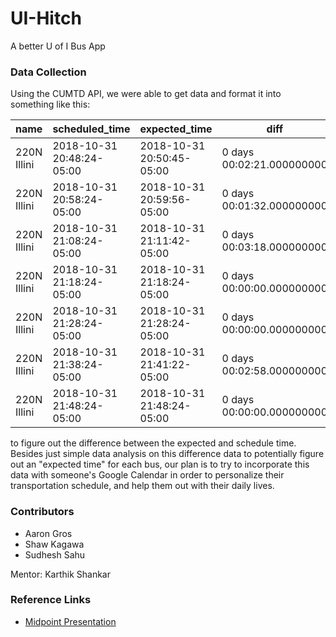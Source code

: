 # UI-Hitch

A better U of I Bus App

### Data Collection

Using the CUMTD API, we were able to get data and format it into something like this:

| name        | scheduled_time            | expected_time             | diff                      | 
|-------------|---------------------------|---------------------------|---------------------------| 
| 220N Illini | 2018-10-31 20:48:24-05:00 | 2018-10-31 20:50:45-05:00 | 0 days 00:02:21.000000000 | 
| 220N Illini | 2018-10-31 20:58:24-05:00 | 2018-10-31 20:59:56-05:00 | 0 days 00:01:32.000000000 | 
| 220N Illini | 2018-10-31 21:08:24-05:00 | 2018-10-31 21:11:42-05:00 | 0 days 00:03:18.000000000 | 
| 220N Illini | 2018-10-31 21:18:24-05:00 | 2018-10-31 21:18:24-05:00 | 0 days 00:00:00.000000000 | 
| 220N Illini | 2018-10-31 21:28:24-05:00 | 2018-10-31 21:28:24-05:00 | 0 days 00:00:00.000000000 | 
| 220N Illini | 2018-10-31 21:38:24-05:00 | 2018-10-31 21:41:22-05:00 | 0 days 00:02:58.000000000 | 
| 220N Illini | 2018-10-31 21:48:24-05:00 | 2018-10-31 21:48:24-05:00 | 0 days 00:00:00.000000000 | 

to figure out the difference between the expected and schedule time. Besides just simple
data analysis on this difference data to potentially figure out an "expected time" for each
bus, our plan is to try to incorporate this data with someone's Google Calendar in order to 
personalize their transportation schedule, and help them out with their daily lives.

### Contributors

- Aaron Gros
- Shaw Kagawa
- Sudhesh Sahu

Mentor: Karthik Shankar

### Reference Links
- [Midpoint Presentation](https://docs.google.com/presentation/d/1zAWt45OXv4SoW_EFxWksE80i8955x-cuP_uj2kG6XKY/edit?usp=sharing)